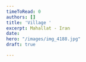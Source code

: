 ```yaml
---
timeToRead: 0
authors: []
title: 'Village '
excerpt: Mahallat - Iran
date: 
hero: "/images/img_4188.jpg"
draft: true

---
```

